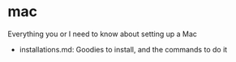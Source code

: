 # mac
Everything you or I need to know about setting up a Mac

* installations.md: Goodies to install, and the commands to do it

